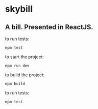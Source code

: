 # skybill

## A bill. Presented in ReactJS.

to run tests:

`npm test`

to start the project:

`npm run dev`

to build the project:

`npm build`

to run tests:

`npm test`
